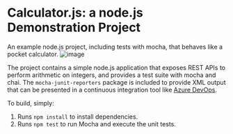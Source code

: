 Calculator.js: a node.js Demonstration Project
==============================================
An example node.js project, including tests with mocha, that behaves like
a pocket calculator.
![image](https://github.com/naimajamal/calculator/assets/145217509/9a8f2322-6ca0-42a2-92ff-93b5004a23cb)

The project contains a simple node.js application that exposes REST APIs
to perform arithmetic on integers, and provides a test suite with mocha
and chai.  The `mocha-junit-reporters` package is included to provide XML
output that can be presented in a continuous integration tool like
[Azure DevOps](https://azure.com/devops).

To build, simply:

1. Runs `npm install` to install dependencies.
2. Runs `npm test` to run Mocha and execute the unit tests.

